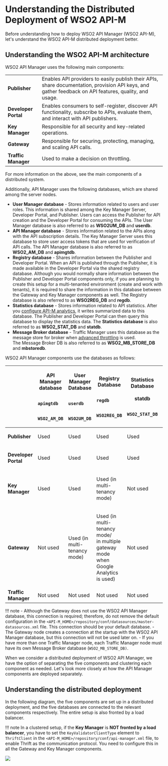 # Understanding the Distributed Deployment of WSO2 API-M

Before understanding how to deploy WSO2 API Manager (WSO2 API-M), let's understand the WSO2 API-M distributed deployment better.

## Understanding the WSO2 API-M architecture

WSO2 API Manager uses the following main components:

|                     |                                                                                                                                                       |
|---------------------|-------------------------------------------------------------------------------------------------------------------------------------------------------|
| **Publisher**       | Enables API providers to easily publish their APIs, share documentation, provision API keys, and gather feedback on API features, quality, and usage. |
| **Developer Portal**           | Enables consumers to self-register, discover API functionality, subscribe to APIs, evaluate them, and interact with API publishers.                   |
| **Key Manager**     | Responsible for all security and key-related operations.                                                                                              |
| **Gateway**         | Responsible for securing, protecting, managing, and scaling API calls.                                                                                |
| **Traffic Manager** | Used to make a decision on throttling.                                                                                                                |

For more information on the above, see the main components of a distributed system.

Additionally, API Manager uses the following databases, which are shared among the server nodes.

-   **User Manager database** - Stores information related to users and user roles. This information is shared among the Key Manager Server, Developer Portal, and Publisher. Users can access the Publisher for API creation and the Developer Portal for consuming the APIs. The User Manager database is also referred to as **WSO2UM\_DB** and **userdb**.
-   **API Manager database** - Stores information related to the APIs along with the API subscription details. The Key Manager Server uses this database to store user access tokens that are used for verification of API calls. The API Manager database is also referred to as **WSO2\_AM\_DB** and **apimgtdb**.
-   **Registry database** - Shares information between the Publisher and Developer Portal. When an API is published through the Publisher, it is made available in the Developer Portal via the shared registry database. Although you would normally share information between the Publisher and Developer Portal components only, if you are planning to create this setup for a multi-tenanted environment (create and work with tenants), it is required to share the information in this database between the Gateway and Key Manager components as well. The Registry database is also referred to as **WSO2REG\_DB** and **regdb**.
-   **Statistics database** - Stores information related to API statistics. After you [configure API-M analytics]({{base_path}}/Learn/Analytics/configuring-apim-analytics/), it writes summarized data to this database. The Publisher and Developer Portal can then query this database to display the statistics data. The **Statistics database** is also referred to as **WSO2\_STAT\_DB** and **statdb**.
-   **Message Broker database** - Traffic Manager uses this database as the message store for broker when [advanced throttling]({{base_path}}/Learn/RateLimiting/introducing-throttling-use-cases/) is used. The Message Broker DB is also referred to as **WSO2\_MB\_STORE\_DB** and **mbstoredb**.

WSO2 API Manager components use the databases as follows:

<table>
<thead>
<tr class="header">
<th><br />
</th>
<th><p><strong>API Manager<br />
database</strong></p>
<p><code>              apimgtdb             </code></p>
<p><code>              WSO2_AM_DB             </code></p></th>
<th><p><strong>User Manager<br />
</strong> <strong>Database<br />
</strong></p>
<p><strong><code>               userdb              </code></strong></p>
<p><code>                             WSO2UM_DB                           </code></p></th>
<th><p><strong>Registry Database</strong></p>
<p><code>                                            regdb                           </code></p>
<p><code>              WSO2REG_DB             </code></p></th>
<th><p><strong>Statistics<br />
Database</strong><br />
<br />
<strong>statdb</strong></p>
<p><code>              WSO2_STAT_DB             </code></p></th>
<th><p><strong>Message Broker<br />
Database<br />
</strong><br />
<strong>mbstoredb</strong></p>
<p><code>              WSO2_MB_STORE_DB             </code></p></th>
</tr>
</thead>
<tbody>
<tr class="odd">
<td><p><strong>Publisher</strong></p></td>
<td><p>Used</p></td>
<td><p>Used</p></td>
<td><p>Used</p></td>
<td>Used</td>
<td>Not used</td>
</tr>
<tr class="even">
<td><p><strong>Developer Portal</strong></p></td>
<td><p>Used</p></td>
<td><p>Used</p></td>
<td><p>Used</p></td>
<td>Used</td>
<td>Not used</td>
</tr>
<tr class="odd">
<td><p><strong>Key Manager</strong></p></td>
<td><p>Used</p></td>
<td><p>Used</p></td>
<td><p>Used (in multi-tenancy mode)</p></td>
<td>Not used</td>
<td>Not used</td>
</tr>
<tr class="even">
<td><p><strong>Gateway</strong></p></td>
<td><p>Not used</p></td>
<td><p>Used (in multi-tenancy mode)</p></td>
<td><p>Used (in multi-tenancy mode/ in multiple gateway mode when Google Analytics is used)</p></td>
<td>Not used</td>
<td>Not used</td>
</tr>
<tr class="odd">
<td><strong>Traffic Manager</strong></td>
<td>Not used</td>
<td>Not used</td>
<td>Not used</td>
<td>Not used</td>
<td>Used</td>
</tr>
</tbody>
</table>

!!! note
    -   Although the Gateway does not use the WSO2 API Manager database, this connection is required; therefore, do not remove the default configuration in the `<API-M_HOME>/repository/conf/datasources/master-datasources.xml` file. This connection should be your default database.
    -   The Gateway node creates a connection at the startup with the WSO2 API Manager database, but this connection will not be used later on.
    -   If you have more than one Traffic Manager node, each Traffic Manager node must have its own Message Broker database (`WSO2_MB_STORE_DB)`.

When we consider a distributed deployment of WSO2 API Manager, we have the option of separating the five components and clustering each component as needed. Let's look more closely at how the API Manager components are deployed separately.

## Understanding the distributed deployment

In the following diagram, the five components are set up in a distributed deployment, and the five databases are connected to the relevant components respectively. The entire setup is also fronted by a load balancer.

!!! note
    In a clustered setup, if the **Key Manager** is **NOT fronted by a load balancer**, you have to set the `KeyValidatorClientType` element to `ThriftClient` in the `<API-M_HOME>/repository/conf/api-manager.xml` file, to enable Thrift as the communication protocol. You need to configure this in all the Gateway and Key Manager components.


![]({{base_path}}/assets/attachments/103334484/103334485.png)


